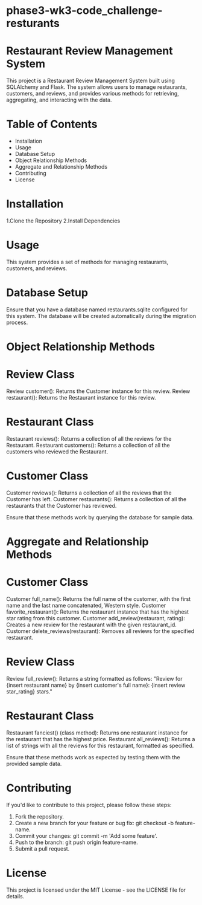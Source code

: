 # phase3-wk3-code_challenge-resturants


# Restaurant Review Management System
This project is a Restaurant Review Management System built using SQLAlchemy and Flask. The system allows users to manage restaurants, customers, and reviews, and provides various methods for retrieving, aggregating, and interacting with the data.

# Table of Contents

- Installation
- Usage
- Database Setup
- Object Relationship Methods
- Aggregate and Relationship Methods
- Contributing
- License

# Installation

1.Clone the Repository
2.Install Dependencies

# Usage
This system provides a set of methods for managing restaurants, customers, and reviews.

# Database Setup
Ensure that you have a database named restaurants.sqlite configured for this system. The database will be created automatically during the migration process.

# Object Relationship Methods
# Review Class
Review customer(): Returns the Customer instance for this review.
Review restaurant(): Returns the Restaurant instance for this review.

# Restaurant Class
Restaurant reviews(): Returns a collection of all the reviews for the Restaurant.
Restaurant customers(): Returns a collection of all the customers who reviewed the Restaurant.

# Customer Class
Customer reviews(): Returns a collection of all the reviews that the Customer has left.
Customer restaurants(): Returns a collection of all the restaurants that the Customer has reviewed.

Ensure that these methods work by querying the database for sample data.

# Aggregate and Relationship Methods

# Customer Class

Customer full_name(): Returns the full name of the customer, with the first name and the last name concatenated, Western style.
Customer favorite_restaurant(): Returns the restaurant instance that has the highest star rating from this customer.
Customer add_review(restaurant, rating): Creates a new review for the restaurant with the given restaurant_id.
Customer delete_reviews(restaurant): Removes all reviews for the specified restaurant.
# Review Class

Review full_review(): Returns a string formatted as follows: "Review for {insert restaurant name} by {insert customer's full name}: {insert review star_rating} stars."
# Restaurant Class
Restaurant fanciest() (class method): Returns one restaurant instance for the restaurant that has the highest price.
Restaurant all_reviews(): Returns a list of strings with all the reviews for this restaurant, formatted as specified.

Ensure that these methods work as expected by testing them with the provided sample data.

# Contributing
If you'd like to contribute to this project, please follow these steps:

1. Fork the repository.
2. Create a new branch for your feature or bug fix: git      checkout -b feature-name.
3. Commit your changes: git commit -m 'Add some feature'.
4. Push to the branch: git push origin feature-name.
5. Submit a pull request.

# License
This project is licensed under the MIT License - see the LICENSE file for details.